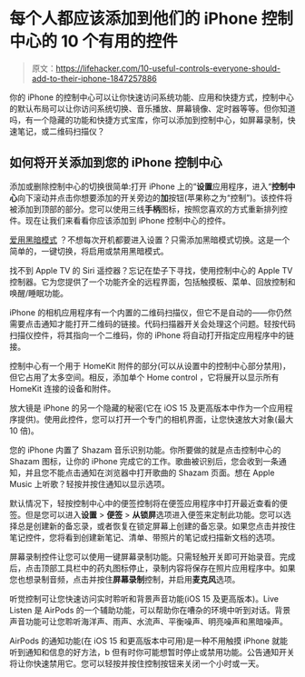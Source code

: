 # 每个人都应该添加到他们的 iPhone 控制中心的 10 个有用的控件

> 原文：<https://lifehacker.com/10-useful-controls-everyone-should-add-to-their-iphone-1847257886>

你的 iPhone 的控制中心可以让你快速访问系统功能、应用和快捷方式，控制中心的默认布局可以让你访问系统切换、音乐播放、屏幕镜像、定时器等等。但你知道吗，有一个隐藏的功能和快捷方式宝库，你可以添加到控制中心，如屏幕录制，快速笔记，或二维码扫描仪？

## **如何将开关添加到您的 iPhone 控制中心**

添加或删除控制中心的切换很简单:打开 iPhone 上的“**设置**应用程序，进入“**控制中心**向下滚动并点击你想要添加的开关旁边的**加**按钮(苹果称之为“控制”)。该控件将被添加到顶部的部分。您可以使用三线**手柄**图标，按照您喜欢的方式重新排列控件。现在让我们来看看你应该添加到 iPhone 控制中心的控件。

[爱用黑暗模式](https://lifehacker.com/how-to-enable-dark-mode-in-ios-and-android-1841770858) ？不想每次开机都要进入设置？只需添加黑暗模式切换。这是一个简单的，一键切换，将启用或禁用黑暗模式。

找不到 Apple TV 的 Siri 遥控器？忘记在垫子下寻找，使用控制中心的 Apple TV 控制器。它为您提供了一个功能齐全的远程界面，包括触摸板、菜单、回放控制和唤醒/睡眠功能。

iPhone 的相机应用程序有一个内置的二维码扫描仪，但它不是自动的——你仍然需要点击通知才能打开二维码的链接。代码扫描器开关会处理这个问题。轻按代码扫描仪控件，将其指向一个二维码，你的 iPhone 将自动打开指定应用程序中的链接。

控制中心有一个用于 HomeKit 附件的部分(可以从设置中的控制中心部分禁用)，但它占用了太多空间。相反，添加单个 Home control ，它将展开以显示所有 HomeKit 连接的设备和附件。

放大镜是 iPhone 的另一个隐藏的秘密(它在 iOS 15 及更高版本中作为一个应用程序提供)。使用此控件，您可以打开一个专门的相机界面，让您快速放大对象(最大 10 倍)。

您的 iPhone 内置了 Shazam 音乐识别功能。你所要做的就是点击控制中心的 Shazam 图标，让你的 iPhone 完成它的工作。歌曲被识别后，您会收到一条通知，并且您不能点击通知在浏览器中打开歌曲的 Shazam 页面。想在 Apple Music 上听歌？轻按并按住通知以显示选项。

默认情况下，轻按控制中心中的便签控制将在便签应用程序中打开最近查看的便签。但是您可以进入**设置** > **便签** > **从锁屏**选项进入便签来定制此功能。您可以选择总是创建新的备忘录，或者恢复在锁定屏幕上创建的备忘录。如果您点击并按住笔记控件，您将看到创建新笔记、清单、带照片的笔记或扫描新文档的选项。

屏幕录制控件让您可以使用一键屏幕录制功能。只需轻触开关即可开始录音。完成后，点击顶部工具栏中的药丸图标停止，录制内容将保存在照片应用程序中。如果您也想录制音频，点击并按住**屏幕录制**控制，并启用**麦克风**选项。

听觉控制可让您快速访问实时聆听和背景声音功能(iOS 15 及更高版本)。Live Listen 是 AirPods 的一个辅助功能，可以帮助你在嘈杂的环境中听到对话。背景声音功能可让您聆听海洋声、雨声、水流声、平衡噪声、明亮噪声和黑暗噪声。

AirPods 的通知功能(在 iOS 15 和更高版本中可用)是一种不用触摸 iPhone 就能听到通知和信息的好方法，b 但有时你可能想暂时停止或禁用功能。公告通知开关将让你快速禁用它。您可以轻按并按住控制按钮来关闭一个小时或一天。